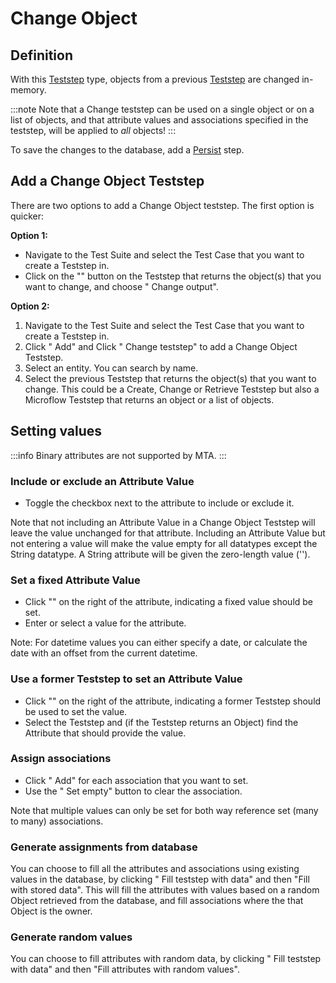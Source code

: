 # Change Object

## Definition

With this [Teststep](.) type, objects from a previous [Teststep](.) are changed in-memory.

:::note
Note that a Change teststep can be used on a single object or on a list of objects, and that attribute values and associations specified in the teststep, will be applied to *all* objects!
:::

To save the changes to the database, add a [Persist](persist) step.

## Add a Change Object Teststep

There are two options to add a Change Object teststep. The first option is quicker:

**Option 1:**

- Navigate to the Test Suite and select the Test Case that you want to create a Teststep in.
- Click on the "<i class="fas fa-ellipsis"></i>" button on the Teststep that returns the object(s) that you want to change, and choose "<i class="fal fa-plus-circle"></i> Change output".

**Option 2:**

1. Navigate to the Test Suite and select the Test Case that you want to create a Teststep in.
2. Click "<i class="fal fa-plus-circle"></i> Add" and Click "<i class="fal fa-plus-circle"></i> Change teststep" to add a Change Object Teststep.
3. Select an entity. You can search by name.
4. Select the previous Teststep that returns the object(s) that you want to change. This could be a Create, Change or Retrieve Teststep but also a Microflow Teststep that returns an object or a list of objects.

## Setting values

:::info
Binary attributes are not supported by MTA.
:::

### Include or exclude an Attribute Value
- Toggle the checkbox next to the attribute to include or exclude it.

Note that not including an Attribute Value in a Change Object Teststep will leave the value unchanged for that attribute.
Including an Attribute Value but not entering a value will make the value empty for all datatypes except the String datatype. A String attribute will be given the zero-length value (''). 

### Set a fixed Attribute Value 
- Click "<i class="fas fa-keyboard"></i>" on the right of the attribute, indicating a fixed value should be set.
- Enter or select a value for the attribute.

Note: For datetime values you can either specify a date, or calculate the date with an offset from the current datetime.

### Use a former Teststep to set an Attribute Value
- Click "<i class="fal fa-chevron-circle-right"></i>" on the right of the attribute, indicating a former Teststep should be used to set the value.
- Select the Teststep and (if the Teststep returns an Object) find the Attribute that should provide the value.

### Assign associations
- Click "<i class="fal fa-plus-circle"></i> Add" for each association that you want to set. 
- Use the "<i class="fal fa-empty-set"></i> Set empty" button to clear the association. 

Note that multiple values can only be set for both way reference set (many to many) associations.

### Generate assignments from database
You can choose to fill all the attributes and associations using existing values in the database, by clicking "<i class="fas fa-database"></i> Fill teststep with data" and then "Fill with stored data". This will fill the attributes with values based on a random Object retrieved from the database, and fill associations where the that Object is the owner.

### Generate random values
You can choose to fill attributes with random data, by clicking "<i class="fas fa-database"></i> Fill teststep with data" and then "Fill attributes with random values". 

